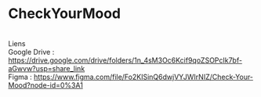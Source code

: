 # CheckYourMood
<br>Liens
<br>Google Drive : https://drive.google.com/drive/folders/1n_4sM3Oc6Kcif9qoZSOPcIk7bf-aGwvw?usp=share_link
<br>Figma : https://www.figma.com/file/Fo2KISinQ6dwjVYJWIrNIZ/Check-Your-Mood?node-id=0%3A1
